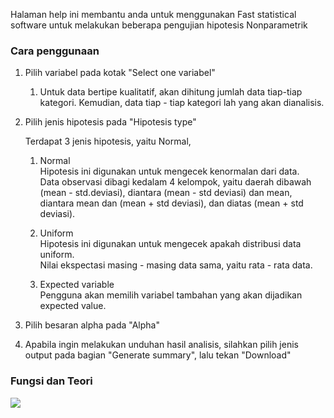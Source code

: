 Halaman help ini membantu anda untuk menggunakan Fast statistical software untuk melakukan beberapa pengujian hipotesis Nonparametrik

### Cara penggunaan 

1. Pilih variabel pada kotak "Select one variabel" </br>
	1. Untuk data bertipe kualitatif, akan dihitung jumlah data tiap-tiap <br/>
	   kategori. Kemudian, data tiap - tiap kategori lah yang akan dianalisis.<br/>
	
2. Pilih jenis hipotesis pada "Hipotesis type"

	Terdapat 3 jenis hipotesis, yaitu Normal,<br/>
	1. Normal <br/>
	   Hipotesis ini digunakan untuk mengecek kenormalan dari data.<br/>
	   Data observasi dibagi kedalam 4 kelompok, yaitu daerah dibawah <br/>
	   (mean - std.deviasi), diantara (mean - std deviasi) dan mean, <br/>
	   diantara mean dan (mean + std deviasi), dan diatas (mean + std deviasi).<br/>
	   
	2. Uniform <br/>
		Hipotesis ini digunakan untuk mengecek apakah distribusi data uniform. <br/>
		Nilai ekspectasi masing - masing data sama, yaitu rata - rata data.
		
	3. Expected variable <br/>
		Pengguna akan memilih variabel tambahan yang akan dijadikan expected value. <br/>
		
4. Pilih besaran alpha pada "Alpha"

5. Apabila ingin melakukan unduhan hasil analisis, silahkan pilih jenis output pada bagian "Generate summary", lalu tekan "Download"

### Fungsi dan Teori

![](figures/nonpar/chisquare.png)<br/> 


